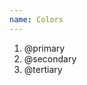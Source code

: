 ```yaml
---
name: Colors
---
```


<ol class="swatches">
	<li class="swatch --primary">@primary</li>
	<li class="swatch --secondary">@secondary</li>
	<li class="swatch --tertiary">@tertiary</li>
</ol>